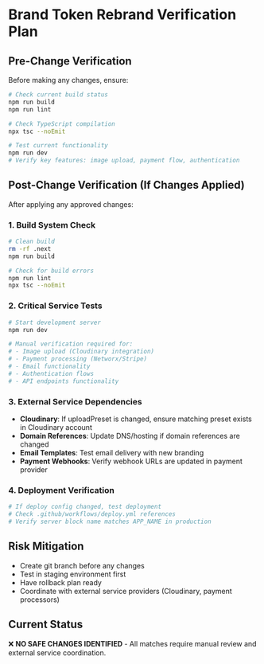 # Brand Token Rebrand Verification Plan

## Pre-Change Verification
Before making any changes, ensure:
```bash
# Check current build status
npm run build
npm run lint

# Check TypeScript compilation
npx tsc --noEmit

# Test current functionality
npm run dev
# Verify key features: image upload, payment flow, authentication
```

## Post-Change Verification (If Changes Applied)
After applying any approved changes:

### 1. Build System Check
```bash
# Clean build
rm -rf .next
npm run build

# Check for build errors
npm run lint
npx tsc --noEmit
```

### 2. Critical Service Tests
```bash
# Start development server
npm run dev

# Manual verification required for:
# - Image upload (Cloudinary integration)
# - Payment processing (Networx/Stripe)
# - Email functionality
# - Authentication flows
# - API endpoints functionality
```

### 3. External Service Dependencies
- **Cloudinary**: If uploadPreset is changed, ensure matching preset exists in Cloudinary account
- **Domain References**: Update DNS/hosting if domain references are changed
- **Email Templates**: Test email delivery with new branding
- **Payment Webhooks**: Verify webhook URLs are updated in payment provider

### 4. Deployment Verification
```bash
# If deploy config changed, test deployment
# Check .github/workflows/deploy.yml references
# Verify server block name matches APP_NAME in production
```

## Risk Mitigation
- Create git branch before any changes
- Test in staging environment first  
- Have rollback plan ready
- Coordinate with external service providers (Cloudinary, payment processors)

## Current Status
❌ **NO SAFE CHANGES IDENTIFIED** - All matches require manual review and external service coordination.

